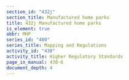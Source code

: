 ```yaml
---
section_id: "432j"
section_title: Manufactured home parks
title: 432j Manufactured home parks
is_element: true
abbr: MHP
series_id: "400"
series_title: Mapping and Regulations
activity_id: "430"
activity_title: Higher Regulatory Standards
page_in_manual: 430-6
document_depth: 4
---
```

